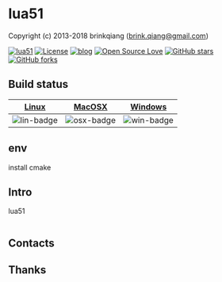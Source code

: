 # lua51

Copyright (c) 2013-2018 brinkqiang (brink.qiang@gmail.com)

[![lua51](https://img.shields.io/badge/brinkqiang-lua51-blue.svg?style=flat-square)](https://github.com/brinkqiang/lua51)
[![License](https://img.shields.io/badge/license-MIT-brightgreen.svg)](https://github.com/brinkqiang/lua51/blob/master/LICENSE)
[![blog](https://img.shields.io/badge/Author-Blog-7AD6FD.svg)](https://brinkqiang.github.io/)
[![Open Source Love](https://badges.frapsoft.com/os/v3/open-source.png)](https://github.com/brinkqiang)
[![GitHub stars](https://img.shields.io/github/stars/brinkqiang/lua51.svg?label=Stars)](https://github.com/brinkqiang/lua51) 
[![GitHub forks](https://img.shields.io/github/forks/brinkqiang/lua51.svg?label=Fork)](https://github.com/brinkqiang/lua51)

## Build status
| [Linux][lin-link] | [MacOSX][osx-link] | [Windows][win-link] |
| :---------------: | :----------------: | :-----------------: |
| ![lin-badge]      | ![osx-badge]       | ![win-badge]        |

[lin-badge]: https://travis-ci.org/brinkqiang/lua51.svg?branch=master "Travis build status"
[lin-link]:  https://travis-ci.org/brinkqiang/lua51 "Travis build status"
[osx-badge]: https://travis-ci.org/brinkqiang/lua51.svg?branch=master "Travis build status"
[osx-link]:  https://travis-ci.org/brinkqiang/lua51 "Travis build status"
[win-badge]: https://ci.appveyor.com/api/projects/status/github/brinkqiang/lua51?branch=master&svg=true "AppVeyor build status"
[win-link]:  https://ci.appveyor.com/project/brinkqiang/lua51 "AppVeyor build status"

## env
install cmake

## Intro
lua51
```cpp
```
## Contacts

## Thanks
